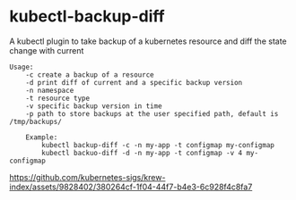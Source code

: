 # kubectl-backup-diff

A kubectl plugin to take backup of a kubernetes resource and diff the state change with current


```shell
Usage:
    -c create a backup of a resource
    -d print diff of current and a specific backup version
    -n namespace
    -t resource type
    -v specific backup version in time
    -p path to store backups at the user specified path, default is /tmp/backups/
    
    Example:
        kubectl backup-diff -c -n my-app -t configmap my-configmap
        kubectl backuo-diff -d -n my-app -t configmap -v 4 my-configmap
```

https://github.com/kubernetes-sigs/krew-index/assets/9828402/380264cf-1f04-44f7-b4e3-6c928f4c8fa7